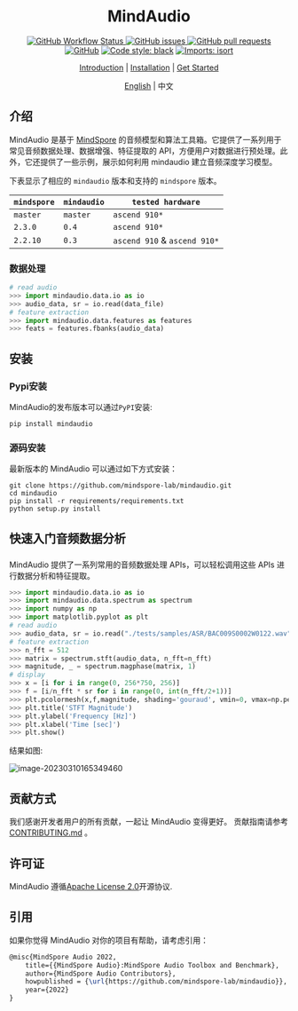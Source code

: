 <div align="center">


# MindAudio

[![GitHub Workflow Status](https://img.shields.io/github/actions/workflow/status/mindspore-lab/mindaudio/ut_test.yaml)
![GitHub issues](https://img.shields.io/github/issues/mindspore-lab/mindaudio)
![GitHub pull requests](https://img.shields.io/github/issues-pr/mindspore-lab/mindaudio)
![GitHub](https://img.shields.io/github/license/mindspore-lab/mindaudio)](<img alt="GitHub" src="https://img.shields.io/github/license/mindspore-lab/mindaudio">)
[![Code style: black](https://img.shields.io/badge/code%20style-black-000000.svg)](https://github.com/psf/black)
[![Imports: isort](https://img.shields.io/badge/%20imports-isort-%231674b1?style=flat&labelColor=ef8336)](https://pycqa.github.io/isort/)

[Introduction](#introduction) |
[Installation](#installation) |
[Get Started](#get-started)

[English](README.md) | 中文
</div>

## 介绍
MindAudio 是基于 [MindSpore](https://www.mindspore.cn/) 的音频模型和算法工具箱。它提供了一系列用于常见音频数据处理、数据增强、特征提取的 API，方便用户对数据进行预处理。此外，它还提供了一些示例，展示如何利用 mindaudio 建立音频深度学习模型。

下表显示了相应的 `mindaudio` 版本和支持的 `mindspore` 版本。

| `mindspore`  | `mindaudio` | `tested hardware`            |
|--------------|-------------|------------------------------|
| `master`     | `master`    | `ascend 910*`                |
| `2.3.0`      | `0.4`       | `ascend 910*`                |
| `2.2.10`     | `0.3`       | `ascend 910` & `ascend 910*` |

### 数据处理


```python
# read audio
>>> import mindaudio.data.io as io
>>> audio_data, sr = io.read(data_file)
# feature extraction
>>> import mindaudio.data.features as features
>>> feats = features.fbanks(audio_data)
```

## 安装

### Pypi安装

MindAudio的发布版本可以通过`PyPI`安装:

```shell
pip install mindaudio
```

### 源码安装
最新版本的 MindAudio 可以通过如下方式安装：

```shell
git clone https://github.com/mindspore-lab/mindaudio.git
cd mindaudio
pip install -r requirements/requirements.txt
python setup.py install
```

## 快速入门音频数据分析

###

MindAudio 提供了一系列常用的音频数据处理 APIs，可以轻松调用这些 APIs 进行数据分析和特征提取。

```python
>>> import mindaudio.data.io as io
>>> import mindaudio.data.spectrum as spectrum
>>> import numpy as np
>>> import matplotlib.pyplot as plt
# read audio
>>> audio_data, sr = io.read("./tests/samples/ASR/BAC009S0002W0122.wav")
# feature extraction
>>> n_fft = 512
>>> matrix = spectrum.stft(audio_data, n_fft=n_fft)
>>> magnitude, _ = spectrum.magphase(matrix, 1)
# display
>>> x = [i for i in range(0, 256*750, 256)]
>>> f = [i/n_fft * sr for i in range(0, int(n_fft/2+1))]
>>> plt.pcolormesh(x,f,magnitude, shading='gouraud', vmin=0, vmax=np.percentile(magnitude, 98))
>>> plt.title('STFT Magnitude')
>>> plt.ylabel('Frequency [Hz]')
>>> plt.xlabel('Time [sec]')
>>> plt.show()
```

结果如图:

![image-20230310165349460](https://raw.githubusercontent.com/mindspore-lab/mindaudio/main/tests/result/stft_magnitude.png)


## 贡献方式
我们感谢开发者用户的所有贡献，一起让 MindAudio 变得更好。
贡献指南请参考[CONTRIBUTING.md](CONTRIBUTING.md) 。

## 许可证

MindAudio 遵循[Apache License 2.0](LICENSE)开源协议.

## 引用

如果你觉得 MindAudio 对你的项目有帮助，请考虑引用：

```latex
@misc{MindSpore Audio 2022,
    title={{MindSpore Audio}:MindSpore Audio Toolbox and Benchmark},
    author={MindSpore Audio Contributors},
    howpublished = {\url{https://github.com/mindspore-lab/mindaudio}},
    year={2022}
}
```
